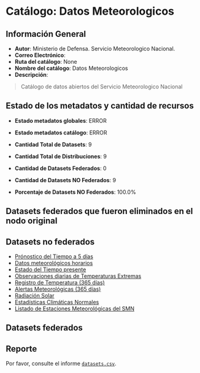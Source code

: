 
# Catálogo: Datos Meteorologicos

## Información General

- **Autor**: Ministerio de Defensa.  Servicio Meteorologico Nacional.
- **Correo Electrónico**: 
- **Ruta del catálogo**: None
- **Nombre del catálogo**: Datos Meteorologicos
- **Descripción**:

> Catálogo de datos abiertos del Servicio Meteorologico Nacional

## Estado de los metadatos y cantidad de recursos

- **Estado metadatos globales**: ERROR
- **Estado metadatos catálogo**: ERROR
- **Cantidad Total de Datasets**: 9
- **Cantidad Total de Distribuciones**: 9

- **Cantidad de Datasets Federados**: 0
- **Cantidad de Datasets NO Federados**: 9
- **Porcentaje de Datasets NO Federados**: 100.0%

## Datasets federados que fueron eliminados en el nodo original



## Datasets no federados

- [Prónostico del Tiempo a 5 días](https://www.smn.gob.ar/descarga-de-datos)
- [Datos meteorológicos horarios](https://www.smn.gob.ar/descarga-de-datos)
- [Estado del Tiempo presente](https://www.smn.gob.ar/descarga-de-datos)
- [Observaciones diarias de Temperaturas Extremas](https://www.smn.gob.ar/descarga-de-datos)
- [Registro de Temperatura (365 días)](https://www.smn.gob.ar/descarga-de-datos)
- [Alertas Meteorológicas (365 días)](https://www.smn.gob.ar/descarga-de-datos)
- [Radiación Solar](https://www.smn.gob.ar/descarga-de-datos)
- [Estadísticas Climáticas Normales](https://www.smn.gob.ar/descarga-de-datos)
- [Listado de Estaciones Meteorológicas del SMN](https://www.smn.gob.ar/descarga-de-datos)

## Datasets federados



## Reporte

Por favor, consulte el informe [`datasets.csv`](datasets.csv).
